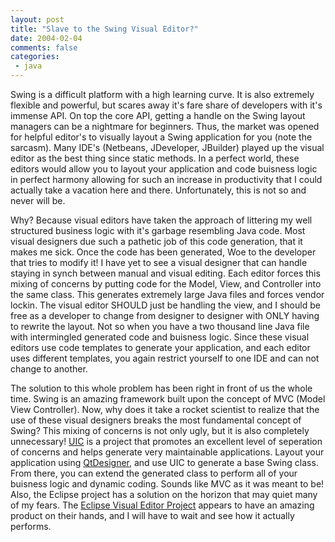 ```yaml
---
layout: post
title: "Slave to the Swing Visual Editor?"
date: 2004-02-04
comments: false
categories:
 - java
---
```


Swing is a difficult platform with a high learning curve. It is also extremely flexible and powerful, but scares away it's fare share of developers with it's immense API. On top the core API, getting a handle on the Swing layout managers can be a nightmare for beginners. Thus, the market was opened for helpful editor's to visually layout a Swing application for you (note the sarcasm). Many IDE's (Netbeans, JDeveloper, JBuilder) played up the visual editor as the best thing since static methods. In a perfect world, these editors would allow you to layout your application and code buisness logic in perfect harmony allowing for such an increase in productivity that I could actually take a vacation here and there. Unfortunately, this is not so and never will be.

   
   
Why? Because visual editors have taken the approach of littering my well structured business logic with it's garbage resembling Java code. Most visual designers due such a pathetic job of this code generation, that it makes me sick. Once the code has been generated, Woe to the developer that tries to modify it! I have yet to see a visual designer that can handle staying in synch between manual and visual editing. Each editor forces this mixing of concerns by putting code for the Model, View, and Controller into the same class. This generates extremely large Java files and forces vendor lockin. The visual editor SHOULD just be handling the view, and I should be free as a developer to change from designer to designer with ONLY having to rewrite the layout. Not so when you have a two thousand line Java file with intermingled generated code and buisness logic. Since these visual editors use code templates to generate your application, and each editor uses different templates, you again restrict yourself to one IDE and can not change to another.

   
   
The solution to this whole problem has been right in front of us the whole time. Swing is an amazing framework built upon the concept of MVC (Model View Controller). Now, why does it take a rocket scientist to realize that the use of these visual designers breaks the most fundamental concept of Swing? This mixing of concerns is not only ugly, but it is also completely unnecessary! [UIC](http://uic.sf.net) is a project that promotes an excellent level of seperation of concerns and helps generate very maintainable applications. Layout your application using [QtDesigner](http://www.trolltech.com), and use UIC to generate a base Swing class. From there, you can extend the generated class to perform all of your buisness logic and dynamic coding. Sounds like MVC as it was meant to be! Also, the Eclipse project has a solution on the horizon that may quiet many of my fears. The [Eclipse Visual Editor Project](http://www.eclipse.org/vep) appears to have an amazing product on their hands, and I will have to wait and see how it actually performs.

